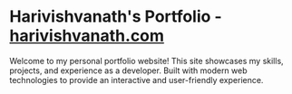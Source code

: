# Harivishvanath's Portfolio - [harivishvanath.com](https://www.harivishvanath.com)

Welcome to my personal portfolio website! This site showcases my skills, projects, and experience as a developer. Built with modern web technologies to provide an interactive and user-friendly experience.
 
  
   
  
 
